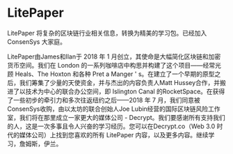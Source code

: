 # 

# LitePaper

LitePaper 将复杂的区块链行业相关信息，转换为精美的学习包。已经加入 ConsenSys 大家庭。

LitePaper由James和Ilan于 2018 年 1 月创立，其使命是大幅简化区块链和加密货币空间。我们在  London 的一系列咖啡店中构思并构建了这个项目——经常光顾 Heals、The Hoxton 和各种 Pret a Manger ' s。在建立了一个早期的原型之后，我们筹集了少量的天使资金，并与杰出的内容负责人Matt Hussey合作，并搬进了以技术为中心的联合办公空间，即 Islington Canal 的RocketSpace。在获得了一些初步的牵引力和多次往返纽约之后——2018 年 7 月，我们同意被ConsenSys收购，由以太坊的联合创始人Joe Lubin经营的国际区块链风险工作室，我们将在那里成立一家更大的媒体公司 - Decrypt。我们要感谢所有支持我们的人，这是一次多事且令人兴奋的学习经历。您可以在Decrypt.co（Web 3.0 时代的媒体公司）上找到您喜欢的所有 LitePaper 内容，以及更多内容。继续学习，詹姆斯，伊兰。

